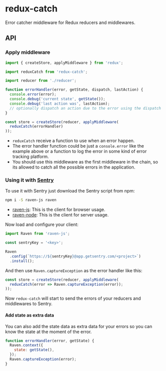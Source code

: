 # redux-catch
Error catcher middleware for Redux reducers and middlewares.

## API
### Apply middleware
```javascript
import { createStore, applyMiddleware } from 'redux';

import reduxCatch from 'redux-catch';

import reducer from './reducer';

function errorHandler(error, getState, dispatch, lastAction) {
  console.error(error);
  console.debug('current state', getState());
  console.debug('last action was', lastAction);
  // optionally dispatch an action due to the error using the dispatch param
}

const store = createStore(reducer, applyMiddleware(
  reduxCatch(errorHandler)
));
```

- `reduxCatch` receive a function to use when an error happen.
- The error handler function could be just a `console.error` like the example above or a function to log the error in some kind of error tracking platform.
- You should use this middleware as the first middleware in the chain, so its allowed to catch all the possible errors in the application.

### Using it with [Sentry](https://www.getsentry.com/)
To use it with Sentry just download the Sentry script from npm:

```bash
npm i -S raven-js raven
```

- [raven-js](https://www.npmjs.com/package/raven-js): This is the client for browser usage.
- [raven-node](https://github.com/getsentry/raven-node): This is the client for server usage.

Now load and configure your client:

```javascript
import Raven from 'raven-js';

const sentryKey = '<key>';

Raven
  .config(`https://${sentryKey}@app.getsentry.com/<project>`)
  .install();
```

And then use `Raven.captureException` as the error handler like this:

```javascript
const store = createStore(reducer, applyMiddleware(
  reduxCatch(error => Raven.captureException(error));
));
```

Now `redux-catch` will start to send the errors of your reducers and middlewares to Sentry.

#### Add state as extra data
You can also add the state data as extra data for your errors so you can know the state at the moment of the error.

```javascript
function errorHandler(error, getState) {
  Raven.context({
    state: getState(),
  });
  Raven.captureException(error);
}
```

